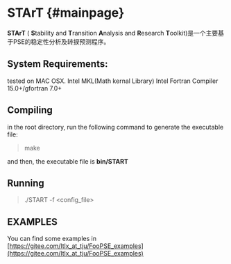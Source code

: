 STArT                         {#mainpage}
============

**STArT** ( **S**tability and **T**ransition **A**nalysis and **R**esearch **T**oolkit)是一个主要基于PSE的稳定性分析及转捩预测程序。

## System Requirements:

tested on MAC OSX.
Intel MKL(Math kernal Library)
Intel Fortran Compiler 15.0+/gfortran 7.0+

## Compiling

in the root directory, run the following command to generate the executable file:

> make

and then, the executable file is **bin/START**

## Running

>./START -f \<config_file\>

## EXAMPLES

You can find some examples in [https://gitee.com/ltlx_at_tju/FooPSE_examples](https://gitee.com/ltlx_at_tju/FooPSE_examples)

